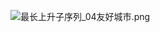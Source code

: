 ![最长上升子序列_04友好城市.png](https://cdn.acwing.com/media/article/image/2021/08/20/101476_9f47cac901-最长上升子序列_04友好城市.png) 

